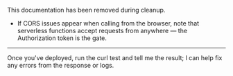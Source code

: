 This documentation has been removed during cleanup.
- If CORS issues appear when calling from the browser, note that serverless functions accept requests from anywhere — the Authorization token is the gate.

---
Once you've deployed, run the curl test and tell me the result; I can help fix any errors from the response or logs.
